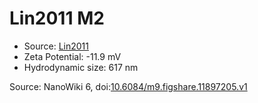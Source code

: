<a name="material" />

# Lin2011 M2
<script type="application/ld+json">
  {
    "@context": "https://schema.org/",
    "@type": "ChemicalSubstance",
    "@id": "https://egonw.github.io/nanowiki/nanowiki331.html#material",
    "http://purl.org/dc/terms/conformsTo":
      {
        "@type": "CreativeWork",
        "@id": "https://bioschemas.org/profiles/ChemicalSubstance/0.4-RELEASE/"
      },
    "identfier": "331",
    "name": "Lin2011 M2",
    "url": "https://egonw.github.io/nanowiki/nanowiki331.html#material",
    "sameAs": "http://127.0.0.1/mediawiki/index.php/Special:URIResolver/Lin2011_M2"
  }
</script>


* Source: [Lin2011](articleLin2011.md)
* Zeta Potential: -11.9 mV
* Hydrodynamic size: 617 nm


Source: NanoWiki 6, doi:[10.6084/m9.figshare.11897205.v1](https://doi.org/10.6084/m9.figshare.11897205.v1)
